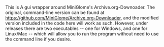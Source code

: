 This is A gui wrapper around MiniGlome's Archive.org-Downoader. The original, command-line version can be found at https://github.com/MiniGlome/Archive.org-Downloader, and the modified version included in the code here will work as such. However, under releases there are two executables -- one for Windows, and one for Linux/Mac -- which will allow you to run the program without need to use the command line if you desire.
